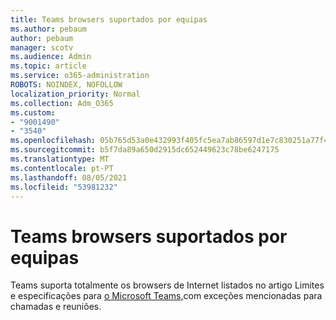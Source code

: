 ```yaml
---
title: Teams browsers suportados por equipas
ms.author: pebaum
author: pebaum
manager: scotv
ms.audience: Admin
ms.topic: article
ms.service: o365-administration
ROBOTS: NOINDEX, NOFOLLOW
localization_priority: Normal
ms.collection: Adm_O365
ms.custom:
- "9001490"
- "3540"
ms.openlocfilehash: 05b765d53a0e432993f405fc5ea7ab86597d1e7c830251a77f4167a536d2b7dc
ms.sourcegitcommit: b5f7da89a650d2915dc652449623c78be6247175
ms.translationtype: MT
ms.contentlocale: pt-PT
ms.lasthandoff: 08/05/2021
ms.locfileid: "53981232"
---
```

# <a name="teams-supported-web-browsers"></a>Teams browsers suportados por equipas

Teams suporta totalmente os browsers de Internet listados no artigo Limites e especificações para [o Microsoft Teams,](https://docs.microsoft.com/microsoftteams/limits-specifications-teams#browsers)com exceções mencionadas para chamadas e reuniões.